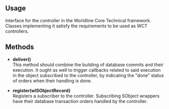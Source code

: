 ## Usage

Interface for the controller in the Worldline Core Technical framework. Classes implementing it satisfy the requirements to be used as WCT controllers.  

## Methods

* **deliver()**  
This method should combine the building of database commits and their execution. It ought as well to trigger callbacks related to said execution in the object subscribed to the controller, by indicating the "done" status of orders when their handling is done.

* **register(wlSObjectRecord)**  
Registers a subscriber to the controller. Subscribing SObject wrappers have their database transaction orders handled by the controller. 